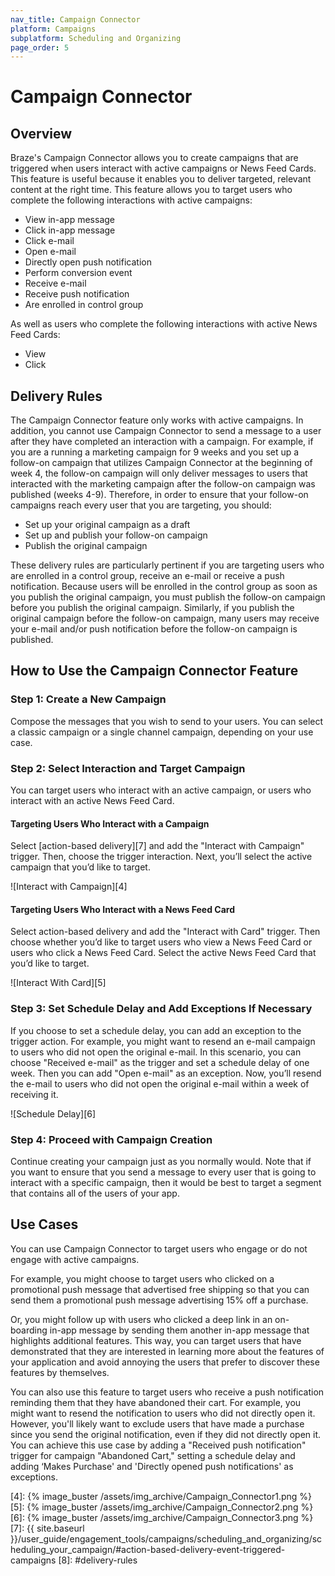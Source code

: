 ```yaml
---
nav_title: Campaign Connector
platform: Campaigns
subplatform: Scheduling and Organizing
page_order: 5
---
```

# Campaign Connector

## Overview

Braze's Campaign Connector allows you to create campaigns that are triggered when users interact with active campaigns or News Feed Cards. This feature is useful because it enables you to deliver targeted, relevant content at the right time. This feature allows you to target users who complete the following interactions with active campaigns:

- View in-app message
- Click in-app message
- Click e-mail
- Open e-mail
- Directly open push notification
- Perform conversion event
- Receive e-mail
- Receive push notification
- Are enrolled in control group

As well as users who complete the following interactions with active News Feed Cards:

- View
- Click

## Delivery Rules

The Campaign Connector feature only works with active campaigns. In addition, you cannot use Campaign Connector to send a message to a user after they have completed  an interaction with a campaign. For example, if you are a running a marketing campaign for 9 weeks and you set up a follow-on campaign that utilizes Campaign Connector at the beginning of week 4, the follow-on campaign will only deliver messages to users that interacted with the marketing campaign after the follow-on campaign was published (weeks 4-9). Therefore, in order to ensure that your follow-on campaigns reach every user that you are targeting, you should:

- Set up your original campaign as a draft
- Set up and publish your follow-on campaign
- Publish the original campaign

These delivery rules are particularly pertinent if you are targeting users who are enrolled in a control group, receive an e-mail or receive a push notification. Because users will be enrolled in the control group as soon as you publish the original campaign, you must publish the follow-on campaign before you publish the original campaign. Similarly, if you publish the original campaign before the follow-on campaign, many users may receive your e-mail and/or push notification before the follow-on campaign is published.

## How to Use the Campaign Connector Feature

### Step 1: Create a New Campaign
Compose the messages that you wish to send to your users. You can select a classic campaign or a single channel campaign, depending on your use case.

### Step 2: Select Interaction and Target Campaign

You can target users who interact with an active campaign, or users who interact with an active News Feed Card.

#### Targeting Users Who Interact with a Campaign
Select [action-based delivery][7] and add the "Interact with Campaign" trigger. Then, choose the trigger interaction. Next, you’ll select the active campaign that you’d like to target.

![Interact with Campaign][4]

#### Targeting Users Who Interact with a News Feed Card

Select action-based delivery and add the "Interact with Card" trigger. Then choose whether you’d like to target users who view a News Feed Card or users who click a News Feed Card. Select the active News Feed Card that you’d like to target.

![Interact With Card][5]

### Step 3: Set Schedule Delay and Add Exceptions If Necessary

If you choose to set a schedule delay, you can add an exception to the trigger action. For example, you might want to resend an e-mail campaign to users who did not open the original e-mail.  In this scenario, you can choose "Received e-mail" as the trigger and set a schedule delay of one week. Then you can add "Open e-mail" as an exception. Now, you’ll resend the e-mail to users who did not open the original e-mail within a week of receiving it.

![Schedule Delay][6]

### Step 4: Proceed with Campaign Creation

Continue creating your campaign just as you normally would. Note that if you want to ensure that you send a message to every user that is going to interact with a specific campaign, then it would be best to target a segment that contains  all of the users of your app.

## Use Cases

You can use Campaign Connector to target users who engage or do not engage with active campaigns.

For example, you might choose to target users who clicked on a promotional push message that advertised free shipping so that you can send them a promotional push message advertising 15% off a purchase.

Or, you might follow up with users who clicked a deep link in an on-boarding in-app message by sending them another in-app message that highlights additional features.  This way, you can target users that have demonstrated that they are interested in learning more about the features of your application and avoid annoying the users that prefer to discover these features by themselves.

You can also use this feature to target users who receive a push notification reminding them that they have abandoned their cart. For example, you might want to resend the notification to users who did not directly open it. However, you'll likely want to exclude users that have made a purchase since you send the original notification, even if they did not directly open it. You can achieve this use case by adding a "Received push notification" trigger for campaign "Abandoned Cart," setting a schedule delay and adding ‘Makes Purchase' and 'Directly opened push notifications' as exceptions.

[1]: #overview
[2]: #how-to
[3]: #use-cases
[4]: {% image_buster /assets/img_archive/Campaign_Connector1.png %}
[5]: {% image_buster /assets/img_archive/Campaign_Connector2.png %}
[6]: {% image_buster /assets/img_archive/Campaign_Connector3.png %}
[7]: {{ site.baseurl }}/user_guide/engagement_tools/campaigns/scheduling_and_organizing/scheduling_your_campaign/#action-based-delivery-event-triggered-campaigns
[8]: #delivery-rules
